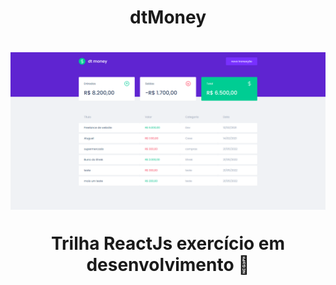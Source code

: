 <h1 style="text-align: center; font-weight: bold;">dtMoney</h1>

<h1 align="center">
    <img alt="dtmoney" title="dtmoney" src="cover.png" />
</h1>

<h1 style="margin-top: 30px; margin-bottom: 60px; text-align: center; font-weight: bold;">Trilha ReactJs exercício em desenvolvimento 🚀</h1>
